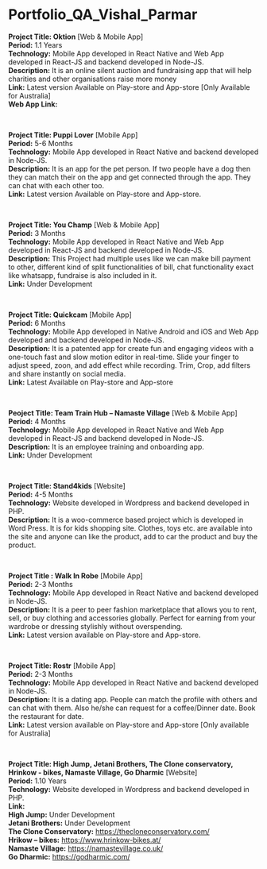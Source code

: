 # Portfolio_QA_Vishal_Parmar

**Project Title: Oktion** [Web & Mobile App]
<br/>**Period:** 1.1 Years 
<br/>**Technology:** Mobile App developed in React Native and Web App developed in React-JS and backend developed in Node-JS.
<br/>**Description:** It is an online silent auction and fundraising app that will help charities and other organisations raise more money
<br/>**Link:** Latest version Available on Play-store and App-store [Only Available for Australia]
<br/>**Web App Link:** <a id='https://oktion.com.au'></a>

<br/>

**Project Title: Puppi Lover** [Mobile App]
<br/>**Period:** 5-6 Months
<br/>**Technology:** Mobile App developed in React Native and backend developed in Node-JS.
<br/>**Description:** It is an app for the pet person. If two people have a dog then they can match their on the app and get connected through the app. They can chat with each other too.
<br/>**Link:** Latest version Available on Play-store and App-store.

<br/>

**Project Title: You Champ** [Web & Mobile App]
<br/>**Period:** 3 Months
<br/>**Technology:** Mobile App developed in React Native and Web App developed in React-JS and backend developed in Node-JS.
<br/>**Description:** This Project had multiple uses like we can make bill payment  to other, different kind of split functionalities of bill, chat functionality exact like whatsapp, fundraise is also included in it.
<br/>**Link:** Under Development

<br/>

**Project Title: Quickcam** [Mobile App]
<br/>**Period:** 6 Months
<br/>**Technology:** Mobile App developed in Native Android and iOS and Web App developed and backend developed in Node-JS.
<br/>**Description:** It is a patented app for create fun and engaging videos with a one-touch fast and slow motion editor in real-time. Slide your finger to adjust speed, zoon, and add effect while recording. Trim, Crop, add filters and share instantly on social media.
<br/>**Link:** Latest Available on Play-store and App-store

<br/>

**Peoject Title: Team Train Hub – Namaste Village**  [Web & Mobile App]
<br/>**Period:** 4 Months
<br/>**Technology:** Mobile App developed in React Native and Web App developed in React-JS and backend developed in Node-JS.
<br/>**Description:** It is an employee training and onboarding app. 
<br/>**Link:** Under Development

<br/>

**Project Title: Stand4kids** [Website]
<br/>**Period:** 4-5 Months
<br/>**Technology:** Website developed in Wordpress and backend developed in PHP.
<br/>**Description:** It is a woo-commerce based project which is developed in Word Press. It is for kids shopping site. Clothes, toys etc. are available into the site and anyone can like the product, add to car the product and buy the product.

<br/>

**Project Title : Walk In Robe** [Mobile App]
<br/>**Period:** 2-3 Months
<br/>**Technology:** Mobile App developed in React Native and backend developed in Node-JS.
<br/>**Description:** It is a peer to peer fashion marketplace that allows you to rent, sell, or buy clothing and accessories globally. Perfect for earning from your wardrobe or dressing stylishly without overspending.
<br/>**Link:** Latest version available on Play-store and App-store.

<br/>

**Project Title: Rostr** [Mobile App]
<br/>**Period:** 2-3 Months	
<br/>**Technology:** Mobile App developed in React Native and backend developed in Node-JS.
<br/>**Description:** It is a dating app. People can match the profile with others and can chat with them. Also he/she can request for a coffee/Dinner date. Book the restaurant for date.
<br/>**Link:** Latest version available on Play-store and App-store [Only available for Australia]

<br/>

**Project Title: High Jump, Jetani Brothers, The Clone conservatory, Hrinkow - bikes, Namaste Village, Go Dharmic** [Website]
<br/>**Period:** 1.10 Years
<br/>**Technology:** Website developed in Wordpress and backend developed in PHP.
<br/>**Link:**
<br/>**High Jump:** Under Development
<br/>**Jetani Brothers:** Under Development
<br/>**The Clone Conservatory:** https://thecloneconservatory.com/
<br/>**Hrikow – bikes:** https://www.hrinkow-bikes.at/
<br/>**Namaste Village:** https://namastevillage.co.uk/
<br/>**Go Dharmic:** https://godharmic.com/

